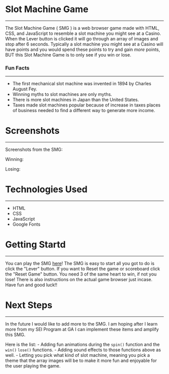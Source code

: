 # Slot Machine Game
***

The Slot Machine Game ( SMG ) is a web browser game made with HTML, CSS, and JavaScript to resemble a slot machine you might see at a Casino. When the Lever button is clicked it will go through an array of images and stop after 6 seconds. Typically a slot machine you might see at a Casino will have points and you would spend these points to try and gain *more* points, BUT this Slot Machine Game is to only see if you win or lose. 

### Fun Facts
***

- The first mechanical slot machine was invented in 1894 by Charles August Fey.
- Winning myths to slot machines are only myths.
- There is more slot machines in Japan than the United States.
- Taxes made slot machines popular because of increase in taxes places of business needed to find a     different way to generate more income.

# Screenshots
***

Screenshots from the SMG:

Winning:

Losing:

# Technologies Used
***

- HTML
- CSS
- JavaScript
 - Google Fonts

# Getting Startd
***

You can play the SMG [here](https://lamekammi.github.io/slot-machine-game/)! 
The SMG is easy to start all you got to do is click the "Lever" button.
If you want to Reset the game or scoreboard click the "Reset Game" button.
You need 3 of the same heart to win, if not you lose!
There is also instructions on the actual game browser just incase.
Have fun and good luck!!

# Next Steps
***

In the future I would like to add more to the SMG. I am hoping after I learn more from my SEI Program at GA I can implement these items and amplify this SMG.

Here is the list:
    - Adding fun animations during the ``spin()`` function and the ``win()`` ``lose()`` functions.
    - Adding sound effects to those functions above as well.
    - Letting you pick what kind of slot machine, meaning you pick a theme that the array images will be to make it more fun and enjoyable for the user playing the game.
